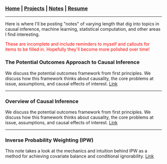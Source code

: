### [Home](README.md) | [Projects](Projects.md) | [Notes](Notes.md) | [Resume](docs/Adam_R_Rohde_Resume.pdf)


---

Here is where I'll be posting "notes" of varying length that dig into topics in causal inference, machine learning, statistical computation, and other areas I find interesting.

<span style="color: red;"> These are incomplete and include reminders to myself and callouts for items to be filled in. Hopefully they'll become more polished over time!   </span>


### The Potential Outcomes Approach to Causal Inference
We discuss the potential outcomes framework from first principles. We discuss how this framework thinks about causality, the core problems at issue, assumptions, and causal effects of interest.  [Link](Notes/Potential-Outcomes-Framework--2021-10-13-.html) 

--- 

### Overview of Causal Inference
We discuss the potential outcomes framework from first principles. We discuss how this framework thinks about causality, the core problems at issue, assumptions, and causal effects of interest.  [Link](Notes/Potential-Outcomes-Framework--2021-10-13-.html) 

--- 


### Inverse Probability Weighting (IPW)
This note takes a look at the mechanics and intuition behind IPW as a method for achieving covariate balance and conditional ignorability. [Link](Notes/IPW--2021-10-13-.html) 
